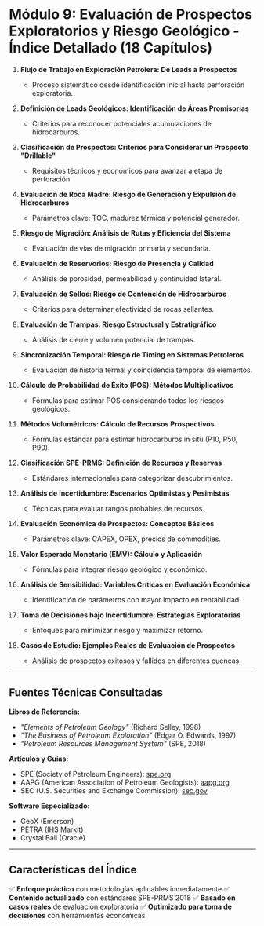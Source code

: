 # **Módulo 9: Evaluación de Prospectos Exploratorios y Riesgo Geológico - Índice Detallado (18 Capítulos)**

1. **Flujo de Trabajo en Exploración Petrolera: De Leads a Prospectos**
   - Proceso sistemático desde identificación inicial hasta perforación exploratoria.

2. **Definición de Leads Geológicos: Identificación de Áreas Promisorias**
   - Criterios para reconocer potenciales acumulaciones de hidrocarburos.

3. **Clasificación de Prospectos: Criterios para Considerar un Prospecto "Drillable"**
   - Requisitos técnicos y económicos para avanzar a etapa de perforación.

4. **Evaluación de Roca Madre: Riesgo de Generación y Expulsión de Hidrocarburos**
   - Parámetros clave: TOC, madurez térmica y potencial generador.

5. **Riesgo de Migración: Análisis de Rutas y Eficiencia del Sistema**
   - Evaluación de vías de migración primaria y secundaria.

6. **Evaluación de Reservorios: Riesgo de Presencia y Calidad**
   - Análisis de porosidad, permeabilidad y continuidad lateral.

7. **Evaluación de Sellos: Riesgo de Contención de Hidrocarburos**
   - Criterios para determinar efectividad de rocas sellantes.

8. **Evaluación de Trampas: Riesgo Estructural y Estratigráfico**
   - Análisis de cierre y volumen potencial de trampas.

9. **Sincronización Temporal: Riesgo de Timing en Sistemas Petroleros**
   - Evaluación de historia termal y coincidencia temporal de elementos.

10. **Cálculo de Probabilidad de Éxito (POS): Métodos Multiplicativos**
    - Fórmulas para estimar POS considerando todos los riesgos geológicos.

11. **Métodos Volumétricos: Cálculo de Recursos Prospectivos**
    - Fórmulas estándar para estimar hidrocarburos in situ (P10, P50, P90).

12. **Clasificación SPE-PRMS: Definición de Recursos y Reservas**
    - Estándares internacionales para categorizar descubrimientos.

13. **Análisis de Incertidumbre: Escenarios Optimistas y Pesimistas**
    - Técnicas para evaluar rangos probables de recursos.

14. **Evaluación Económica de Prospectos: Conceptos Básicos**
    - Parámetros clave: CAPEX, OPEX, precios de commodities.

15. **Valor Esperado Monetario (EMV): Cálculo y Aplicación**
    - Fórmulas para integrar riesgo geológico y económico.

16. **Análisis de Sensibilidad: Variables Críticas en Evaluación Económica**
    - Identificación de parámetros con mayor impacto en rentabilidad.

17. **Toma de Decisiones bajo Incertidumbre: Estrategias Exploratorias**
    - Enfoques para minimizar riesgo y maximizar retorno.

18. **Casos de Estudio: Ejemplos Reales de Evaluación de Prospectos**
    - Análisis de prospectos exitosos y fallidos en diferentes cuencas.

---

## **Fuentes Técnicas Consultadas**

**Libros de Referencia:**

- *"Elements of Petroleum Geology"* (Richard Selley, 1998)
- *"The Business of Petroleum Exploration"* (Edgar O. Edwards, 1997)
- *"Petroleum Resources Management System"* (SPE, 2018)

**Artículos y Guías:**

- SPE (Society of Petroleum Engineers): [spe.org](https://www.spe.org)
- AAPG (American Association of Petroleum Geologists): [aapg.org](https://www.aapg.org)
- SEC (U.S. Securities and Exchange Commission): [sec.gov](https://www.sec.gov)

**Software Especializado:**

- GeoX (Emerson)
- PETRA (IHS Markit)
- Crystal Ball (Oracle)

---

## **Características del Índice**

✅ **Enfoque práctico** con metodologías aplicables inmediatamente
✅ **Contenido actualizado** con estándares SPE-PRMS 2018
✅ **Basado en casos reales** de evaluación exploratoria
✅ **Optimizado para toma de decisiones** con herramientas económicas
